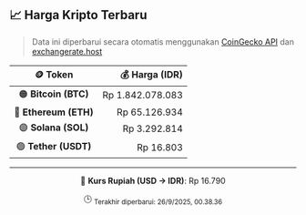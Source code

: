 

<!-- HARGA_KRIPTO -->
## 📈 Harga Kripto Terbaru

> Data ini diperbarui secara otomatis menggunakan [CoinGecko API](https://www.coingecko.com/) dan [exchangerate.host](https://exchangerate.host/)

<div align="center">

| 🪙 Token | 💰 Harga (IDR) |
|:------:|---------------:|
| 🟠 **Bitcoin (BTC)**   | Rp 1.842.078.083 |
| 🔵 **Ethereum (ETH)**  | Rp 65.126.934 |
| 🟣 **Solana (SOL)**    | Rp 3.292.814 |
| 🟢 **Tether (USDT)**   | Rp 16.803 |

---

💱 **Kurs Rupiah (USD → IDR)**: Rp 16.790

🕒 <sub>Terakhir diperbarui: 26/9/2025, 00.38.36</sub>

</div>
<!-- /HARGA_KRIPTO -->